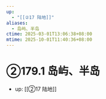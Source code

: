 ```yaml
---
up:
  - "[[②17 陆地]]"
aliases:
  - 岛屿、半岛
ctime: 2025-03-01T13:06:38+08:00
mtime: 2025-10-01T11:40:36+08:00
---
```


# ②179.1 岛屿、半岛

- up: [[②17 陆地]]
